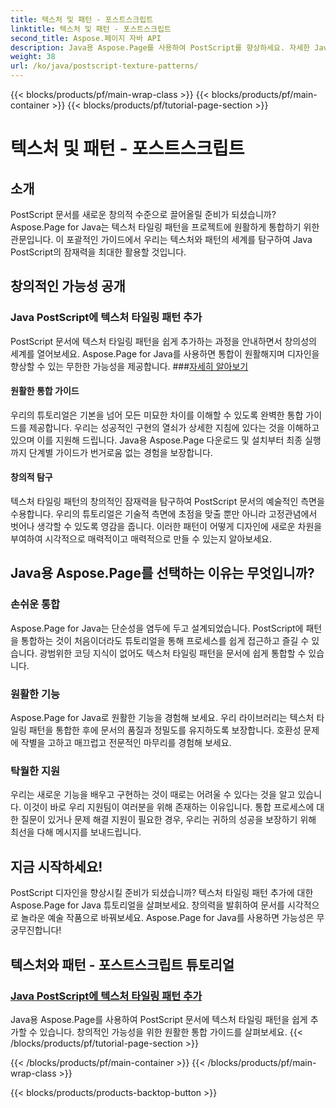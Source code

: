 ```yaml
---
title: 텍스처 및 패턴 - 포스트스크립트
linktitle: 텍스처 및 패턴 - 포스트스크립트
second_title: Aspose.페이지 자바 API
description: Java용 Aspose.Page를 사용하여 PostScript를 향상하세요. 자세한 Java PostScript 튜토리얼에서 창의적인 가능성을 위해 텍스처 타일링 패턴을 원활하게 추가하세요.
weight: 38
url: /ko/java/postscript-texture-patterns/
---
```


{{< blocks/products/pf/main-wrap-class >}}
{{< blocks/products/pf/main-container >}}
{{< blocks/products/pf/tutorial-page-section >}}

# 텍스처 및 패턴 - 포스트스크립트

## 소개

PostScript 문서를 새로운 창의적 수준으로 끌어올릴 준비가 되셨습니까? Aspose.Page for Java는 텍스처 타일링 패턴을 프로젝트에 원활하게 통합하기 위한 관문입니다. 이 포괄적인 가이드에서 우리는 텍스처와 패턴의 세계를 탐구하여 Java PostScript의 잠재력을 최대한 활용할 것입니다.

## 창의적인 가능성 공개

### Java PostScript에 텍스처 타일링 패턴 추가

 PostScript 문서에 텍스처 타일링 패턴을 쉽게 추가하는 과정을 안내하면서 창의성의 세계를 열어보세요. Aspose.Page for Java를 사용하면 통합이 원활해지며 디자인을 향상할 수 있는 무한한 가능성을 제공합니다. ###[자세히 알아보기](./add-texture-tiling-pattern/)

#### 원활한 통합 가이드

우리의 튜토리얼은 기본을 넘어 모든 미묘한 차이를 이해할 수 있도록 완벽한 통합 가이드를 제공합니다. 우리는 성공적인 구현의 열쇠가 상세한 지침에 있다는 것을 이해하고 있으며 이를 지원해 드립니다. Java용 Aspose.Page 다운로드 및 설치부터 최종 실행까지 단계별 가이드가 번거로움 없는 경험을 보장합니다.

#### 창의적 탐구

텍스처 타일링 패턴의 창의적인 잠재력을 탐구하여 PostScript 문서의 예술적인 측면을 수용합니다. 우리의 튜토리얼은 기술적 측면에 초점을 맞출 뿐만 아니라 고정관념에서 벗어나 생각할 수 있도록 영감을 줍니다. 이러한 패턴이 어떻게 디자인에 새로운 차원을 부여하여 시각적으로 매력적이고 매력적으로 만들 수 있는지 알아보세요.

## Java용 Aspose.Page를 선택하는 이유는 무엇입니까?

### 손쉬운 통합

Aspose.Page for Java는 단순성을 염두에 두고 설계되었습니다. PostScript에 패턴을 통합하는 것이 처음이더라도 튜토리얼을 통해 프로세스를 쉽게 접근하고 즐길 수 있습니다. 광범위한 코딩 지식이 없어도 텍스처 타일링 패턴을 문서에 쉽게 통합할 수 있습니다.

### 원활한 기능

Aspose.Page for Java로 원활한 기능을 경험해 보세요. 우리 라이브러리는 텍스처 타일링 패턴을 통합한 후에 문서의 품질과 정밀도를 유지하도록 보장합니다. 호환성 문제에 작별을 고하고 매끄럽고 전문적인 마무리를 경험해 보세요.

### 탁월한 지원

우리는 새로운 기능을 배우고 구현하는 것이 때로는 어려울 수 있다는 것을 알고 있습니다. 이것이 바로 우리 지원팀이 여러분을 위해 존재하는 이유입니다. 통합 프로세스에 대한 질문이 있거나 문제 해결 지원이 필요한 경우, 우리는 귀하의 성공을 보장하기 위해 최선을 다해 메시지를 보내드립니다.

## 지금 시작하세요!

PostScript 디자인을 향상시킬 준비가 되셨습니까? 텍스처 타일링 패턴 추가에 대한 Aspose.Page for Java 튜토리얼을 살펴보세요. 창의력을 발휘하여 문서를 시각적으로 놀라운 예술 작품으로 바꿔보세요. Aspose.Page for Java를 사용하면 가능성은 무궁무진합니다!
## 텍스처와 패턴 - 포스트스크립트 튜토리얼
### [Java PostScript에 텍스처 타일링 패턴 추가](./add-texture-tiling-pattern/)
Java용 Aspose.Page를 사용하여 PostScript 문서에 텍스처 타일링 패턴을 쉽게 추가할 수 있습니다. 창의적인 가능성을 위한 원활한 통합 가이드를 살펴보세요.
{{< /blocks/products/pf/tutorial-page-section >}}

{{< /blocks/products/pf/main-container >}}
{{< /blocks/products/pf/main-wrap-class >}}

{{< blocks/products/products-backtop-button >}}

